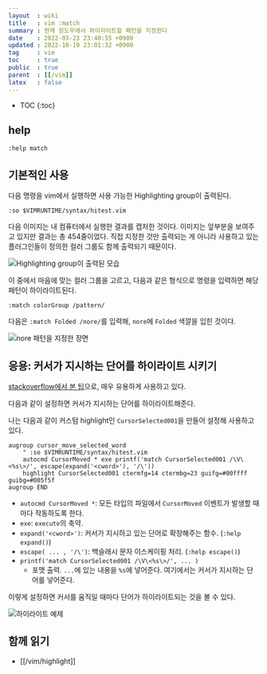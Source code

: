 ```yaml
---
layout  : wiki
title   : vim :match
summary : 현재 윈도우에서 하이라이트할 패턴을 지정한다
date    : 2022-03-23 23:40:55 +0900
updated : 2022-10-19 23:01:32 +0900
tag     : vim
toc     : true
public  : true
parent  : [[/vim]]
latex   : false
---
```

* TOC
{:toc}

## help

```viml
:help match
```

## 기본적인 사용

다음 명령을 vim에서 실행하면 사용 가능한 Highlighting group이 출력된다.

```
:so $VIMRUNTIME/syntax/hitest.vim
```

다음 이미지는 내 컴퓨터에서 실행한 결과를 캡처한 것이다.
이미지는 앞부분을 보여주고 있지만 결과는 총 454줄이었다.
직접 지정한 것만 출력되는 게 아니라 사용하고 있는 플러그인들이 정의한 컬러 그룹도 함께 출력되기 때문이다.

![Highlighting group이 출력된 모습]( ./colors.jpg )

이 중에서 마음에 맞는 컬러 그룹을 고르고, 다음과 같은 형식으로 명령을 입력하면 해당 패턴이 하이라이트된다.

```viml
:match colorGroup /pattern/
```

다음은 `:match Folded /nore/`를 입력해, `nore`에 `Folded` 색깔을 입힌 것이다.

![nore 패턴을 지정한 장면]( ./highlight-nore.jpg )

## 응용: 커서가 지시하는 단어를 하이라이트 시키기

[stackoverflow에서 본 팁]( https://stackoverflow.com/a/1552193 )으로, 매우 유용하게 사용하고 있다.

다음과 같이 설정하면 커서가 지시하는 단어를 하이라이트해준다.

나는 다음과 같이 커스텀 highlight인 `CursorSelected001`을 만들어 설정해 사용하고 있다.

```viml
augroup cursor_move_selected_word
    " :so $VIMRUNTIME/syntax/hitest.vim
    autocmd CursorMoved * exe printf('match CursorSelected001 /\V\<%s\>/', escape(expand('<cword>'), '/\'))
    highlight CursorSelected001 ctermfg=14 ctermbg=23 guifg=#00ffff guibg=#005f5f
augroup END
```

- `autocmd CursorMoved *`: 모든 타입의 파일에서 `CursorMoved` 이벤트가 발생할 때마다 작동하도록 한다.
- `exe`: `execute`의 축약.
- `expand('<cword>')`: 커서가 지시하고 있는 단어로 확장해주는 함수. (`:help expand()`)
- `escape( ... , '/\')`: 백슬래시 문자 이스케이핑 처리. (`:help escape()`)
- `printf('match CursorSelected001 /\V\<%s\>/', ... )`
    - 포맷 출력. `...`에 있는 내용을 `%s`에 넣어준다. 여기에서는 커서가 지시하는 단어를 넣어준다.

이렇게 설정하면 커서를 움직일 때마다 단어가 하이라이트되는 것을 볼 수 있다.

![하이라이트 예제]( ./highlight-example.gif )

## 함께 읽기

- [[/vim/highlight]]


